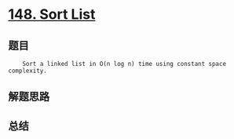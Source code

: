 # [148. Sort List](https://leetcode.com/problems/sort-list/)

## 题目

        Sort a linked list in O(n log n) time using constant space complexity.
      

## 解题思路


## 总结


